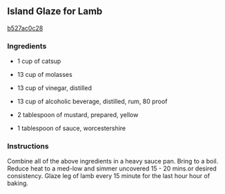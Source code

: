 ## Island Glaze for Lamb

[b527ac0c28](http://www.food.com/recipe/island-glaze-for-lamb-425932)

### Ingredients

 - 1 cup of catsup

 - 13 cup of molasses

 - 13 cup of vinegar, distilled

 - 13 cup of alcoholic beverage, distilled, rum, 80 proof

 - 2 tablespoon of mustard, prepared, yellow

 - 1 tablespoon of sauce, worcestershire

### Instructions

Combine all of the above ingredients in a heavy sauce pan. Bring to a boil. Reduce heat to a med-low and simmer uncovered 15 - 20 mins.or desired consistency. Glaze leg of lamb every 15 minute for the last hour hour of baking.